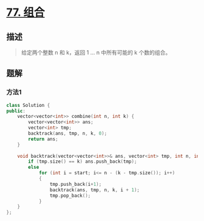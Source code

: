 # [77. 组合](https://leetcode-cn.com/problems/combinations/submissions/)

## 描述

> 给定两个整数 n 和 k，返回 1 ... n 中所有可能的 k 个数的组合。

## 题解

### 方法1

```c++
class Solution {
public:
    vector<vector<int>> combine(int n, int k) {
        vector<vector<int>> ans;
        vector<int> tmp;
        backtrack(ans, tmp, n, k, 0);
        return ans;
    }
    
    void backtrack(vector<vector<int>>& ans, vector<int> tmp, int n, int k, int start){
        if (tmp.size() == k) ans.push_back(tmp);
        else
            for (int i = start; i<= n - (k - tmp.size()); i++)
            {
                tmp.push_back(i+1);
                backtrack(ans, tmp, n, k, i + 1);
                tmp.pop_back();
            }
    }
};
```
